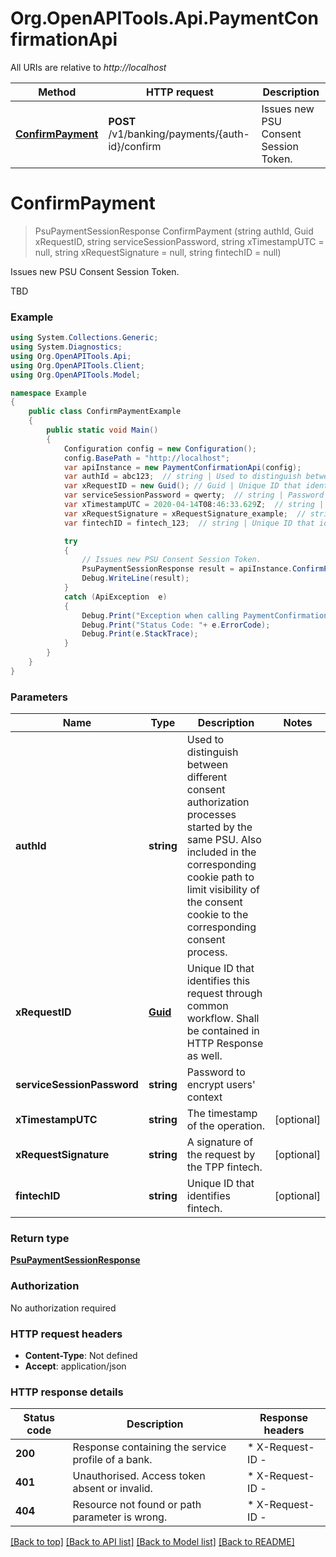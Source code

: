 # Org.OpenAPITools.Api.PaymentConfirmationApi

All URIs are relative to *http://localhost*

Method | HTTP request | Description
------------- | ------------- | -------------
[**ConfirmPayment**](PaymentConfirmationApi.md#confirmpayment) | **POST** /v1/banking/payments/{auth-id}/confirm | Issues new PSU Consent Session Token.


<a name="confirmpayment"></a>
# **ConfirmPayment**
> PsuPaymentSessionResponse ConfirmPayment (string authId, Guid xRequestID, string serviceSessionPassword, string xTimestampUTC = null, string xRequestSignature = null, string fintechID = null)

Issues new PSU Consent Session Token.

TBD

### Example
```csharp
using System.Collections.Generic;
using System.Diagnostics;
using Org.OpenAPITools.Api;
using Org.OpenAPITools.Client;
using Org.OpenAPITools.Model;

namespace Example
{
    public class ConfirmPaymentExample
    {
        public static void Main()
        {
            Configuration config = new Configuration();
            config.BasePath = "http://localhost";
            var apiInstance = new PaymentConfirmationApi(config);
            var authId = abc123;  // string | Used to distinguish between different consent authorization processes started by the same PSU. Also included in the corresponding cookie path to limit visibility of the consent cookie to the corresponding consent process. 
            var xRequestID = new Guid(); // Guid | Unique ID that identifies this request through common workflow. Shall be contained in HTTP Response as well. 
            var serviceSessionPassword = qwerty;  // string | Password to encrypt users' context 
            var xTimestampUTC = 2020-04-14T08:46:33.629Z;  // string | The timestamp of the operation.  (optional) 
            var xRequestSignature = xRequestSignature_example;  // string | A signature of the request by the TPP fintech.  (optional) 
            var fintechID = fintech_123;  // string | Unique ID that identifies fintech.  (optional) 

            try
            {
                // Issues new PSU Consent Session Token.
                PsuPaymentSessionResponse result = apiInstance.ConfirmPayment(authId, xRequestID, serviceSessionPassword, xTimestampUTC, xRequestSignature, fintechID);
                Debug.WriteLine(result);
            }
            catch (ApiException  e)
            {
                Debug.Print("Exception when calling PaymentConfirmationApi.ConfirmPayment: " + e.Message );
                Debug.Print("Status Code: "+ e.ErrorCode);
                Debug.Print(e.StackTrace);
            }
        }
    }
}
```

### Parameters

Name | Type | Description  | Notes
------------- | ------------- | ------------- | -------------
 **authId** | **string**| Used to distinguish between different consent authorization processes started by the same PSU. Also included in the corresponding cookie path to limit visibility of the consent cookie to the corresponding consent process.  | 
 **xRequestID** | [**Guid**](Guid.md)| Unique ID that identifies this request through common workflow. Shall be contained in HTTP Response as well.  | 
 **serviceSessionPassword** | **string**| Password to encrypt users&#39; context  | 
 **xTimestampUTC** | **string**| The timestamp of the operation.  | [optional] 
 **xRequestSignature** | **string**| A signature of the request by the TPP fintech.  | [optional] 
 **fintechID** | **string**| Unique ID that identifies fintech.  | [optional] 

### Return type

[**PsuPaymentSessionResponse**](PsuPaymentSessionResponse.md)

### Authorization

No authorization required

### HTTP request headers

 - **Content-Type**: Not defined
 - **Accept**: application/json


### HTTP response details
| Status code | Description | Response headers |
|-------------|-------------|------------------|
| **200** | Response containing the service profile of a bank. |  * X-Request-ID -  <br>  |
| **401** | Unauthorised. Access token absent or invalid.  |  * X-Request-ID -  <br>  |
| **404** | Resource not found or path parameter is wrong.  |  * X-Request-ID -  <br>  |

[[Back to top]](#) [[Back to API list]](../README.md#documentation-for-api-endpoints) [[Back to Model list]](../README.md#documentation-for-models) [[Back to README]](../README.md)

